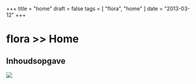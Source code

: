+++
title = "home"
draft = false
tags = [
    "flora",
    "home"
]
date = "2013-03-12"
+++
# flora >> Home 

## Inhoudsopgave 

<img style='' src='/img/indexmenu>.|js navbar nocookie'>

